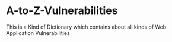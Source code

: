 # A-to-Z-Vulnerabilities
This is a Kind of Dictionary which contains about all kinds of Web Application Vulnerabilities
